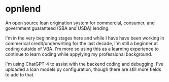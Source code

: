 # opnlend
An open source loan origination system for commercial, consumer, and government guaranteed (SBA and USDA) lending.

I'm in the very beginning stages here and while I have have been working in commerical credit/underwriting for the last decade, I'm still a beginner at coding outside of VBA. I'm more so using this as a learning experience to continue to learn coding while appylying my professional background.

I'm using ChatGPT-4 to assist with the backend coding and debugging. I've uploaded a loan models.py configuration, though there are still more fields to add to that.
